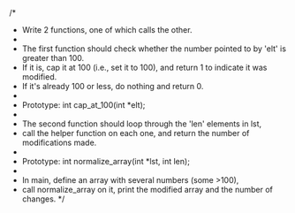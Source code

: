 /*
 * Write 2 functions, one of which calls the other.
 *
 * The first function should check whether the number pointed to by 'elt' is greater than 100.
 * If it is, cap it at 100 (i.e., set it to 100), and return 1 to indicate it was modified.
 * If it's already 100 or less, do nothing and return 0.
 *
 * Prototype: int cap_at_100(int *elt);
 *
 * The second function should loop through the 'len' elements in lst,
 * call the helper function on each one, and return the number of modifications made.
 *
 * Prototype: int normalize_array(int *lst, int len);
 *
 * In main, define an array with several numbers (some >100),
 * call normalize_array on it, print the modified array and the number of changes.
 */

